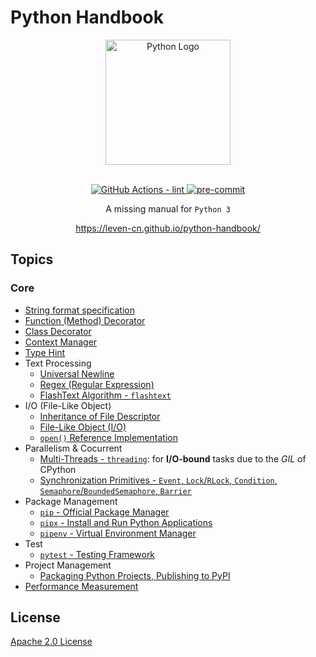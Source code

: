 # Python Handbook

<section align="center">
  <img src="https://raw.githubusercontent.com/leven-cn/python-handbook/main/.python-logo.png"
    alt="Python Logo" width="200" height="200" title="Python Logo">
  <br><br>
  <p>
    <a href="https://github.com/leven-cn/python-handbook/actions/workflows/lint.yml">
      <img src="https://github.com/leven-cn/python-handbook/actions/workflows/lint.yml/badge.svg"
      alt="GitHub Actions - lint" style="max-width:100%;">
    </a>
    <a href="https://github.com/pre-commit/pre-commit">
      <img src="https://img.shields.io/badge/pre--commit-enabled-brightgreen?logo=pre-commit&logoColor=white"
      alt="pre-commit" style="max-width:100%;">
    </a>
  </p>
  <p>A missing manual for <code>Python 3</code></p>
  <p><a href="https://leven-cn.github.io/python-handbook/">https://leven-cn.github.io/python-handbook/</a></p>
</section>

## Topics

<!-- markdownlint-disable line-length -->

### Core

- [String format specification](recipes/core/str_fmt_spec)
- [Function (Method) Decorator](recipes/core/function_decorator)
- [Class Decorator](recipes/core/class_decorator)
- [Context Manager](recipes/core/context_manager)
- [Type Hint](recipes/core/type_hint)
- Text Processing
  - [Universal Newline](recipes/core/universal_newline)
  - [Regex (Regular Expression)](recipes/core/regex)
  - [FlashText Algorithm - `flashtext`](recipes/core/flashtext)
- I/O (File-Like Object)
  - [Inheritance of File Descriptor](recipes/core/fd_inheritable)
  - [File-Like Object (I/O)](recipes/core/file_object)
  - [`open()` Reference Implementation](recipes/core/open)
- Parallelism & Cocurrent
  - [Multi-Threads - `threading`](recipes/core/thread): for **I/O-bound** tasks due to the *GIL* of CPython
  - [Synchronization Primitives - `Event`, `Lock`/`RLock`, `Condition`, `Semaphore`/`BoundedSemaphore`, `Barrier`](recipes/core/synchronization)
- Package Management
  - [`pip` - Official Package Manager](recipes/core/pip)
  - [`pipx` - Install and Run Python Applications](recipes/core/pipx)
  - [`pipenv` - Virtual Environment Manager](recipes/core/pipenv)
- Test
  - [`pytest` - Testing Framework](recipes/core/pytest)
- Project Management
  - [Packaging Python Projects, Publishing to PyPI](recipes/package)
- [Performance Measurement](recipes/perf)

<!-- markdownlint-enable line-length -->

## License

[Apache 2.0 License](https://github.com/leven-cn/python-handbook/blob/main/LICENSE)
